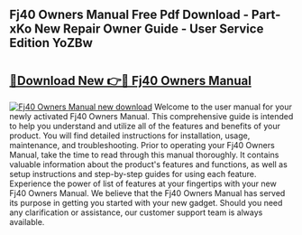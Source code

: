 ## Fj40 Owners Manual Free Pdf Download - Part-xKo New Repair Owner Guide - User Service Edition YoZBw

# <h2><a href="http://bc27675.oget.top/?id=Fj40+Owners+Manual">🔗Download New 👉🔴 Fj40 Owners Manual</a></h2>

[![Fj40 Owners Manual new download](https://i.imgur.com/5g1atiW.png)](http://bc27675.oget.top/?id=Fj40+Owners+Manual)
Welcome to the user manual for your newly activated Fj40 Owners Manual. This comprehensive guide is intended to help you understand and utilize all of the features and benefits of your product. You will find detailed instructions for installation, usage, maintenance, and troubleshooting. Prior to operating your Fj40 Owners Manual, take the time to read through this manual thoroughly. It contains valuable information about the product's features and functions, as well as setup instructions and step-by-step guides for using each feature. Experience the power of list of features at your fingertips with your new Fj40 Owners Manual. We believe that the Fj40 Owners Manual has served its purpose in getting you started with your new gadget. Should you need any clarification or assistance, our customer support team is always available.

